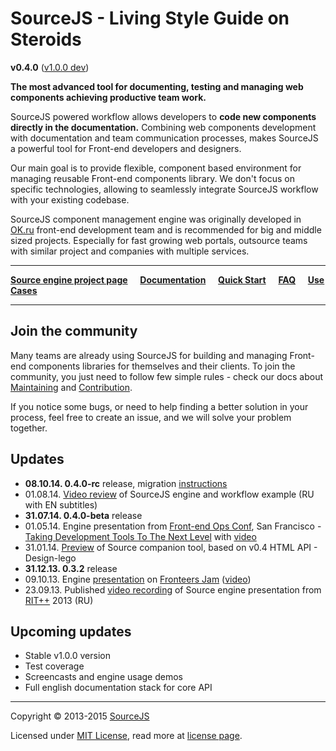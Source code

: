# SourceJS - Living Style Guide on Steroids

**v0.4.0** ([v1.0.0 dev](https://github.com/sourcejs/Source/tree/v1.0.0))

**The most advanced tool for documenting, testing and managing web components achieving productive team work.**

SourceJS powered workflow allows developers to **code new components directly in the documentation.** Combining web components development with documentation and team communication processes, makes SourceJS a powerful tool for Front-end developers and designers.

Our main goal is to provide flexible, component based environment for managing reusable Front-end components library. We don't focus on specific technologies, allowing to seamlessly integrate SourceJS workflow with your existing codebase.

SourceJS component management engine was originally developed in [OK.ru](http://corp.mail.ru/en/communications/odnoklassniki) front-end development team and is recommended for big and middle sized projects. Especially for fast growing web portals, outsource teams with similar project and companies with multiple services.

___


[**Source engine project page**](http://sourcejs.com) &nbsp;&nbsp;&nbsp; [**Documentation**](http://sourcejs.com/docs) &nbsp;&nbsp;&nbsp; [**Quick Start**](http://sourcejs.com/docs/base) &nbsp;&nbsp;&nbsp; [**FAQ**](https://github.com/sourcejs/Source/issues?q=is%3Aissue+label%3Afaq+) &nbsp;&nbsp;&nbsp; [**Use Cases**](https://github.com/sourcejs/Source/issues?q=is%3Aissue+label%3A%22Use+cases%22+)

___

## Join the community

Many teams are already using SourceJS for building and managing Front-end components libraries for themselves and their clients. To join the community, you just need to follow few simple rules - check our docs about [Maintaining](MAINTAINING.md) and [Contribution](CONTRIBUTING.md).

If you notice some bugs, or need to help finding a better solution in your process, feel free to create an issue, and we will solve your problem together.

## Updates
* **08.10.14. 0.4.0-rc** release, migration [instructions](https://github.com/sourcejs/Source/tree/master/docs/migration)
* 01.08.14. [Video review](http://tohtml.it/post/93482335118/sourcejs) of SourceJS engine and workflow example (RU with EN subtitles)
* **31.07.14. 0.4.0-beta** release
* 01.05.14. Engine presentation from [Front-end Ops Conf](http://www.feopsconf.com/), San Francisco - [Taking Development Tools To The Next Level](http://rhr.me/pres/ime/) with [video](https://www.youtube.com/watch?v=cMIad0zl00I)
* 31.01.14. [Preview](http://youtu.be/cefy_U5NU4o) of Source companion tool, based on v0.4 HTML API - Design-lego
* **31.12.13. 0.3.2** release
* 09.10.13. Engine [presentation](http://rhr.me/pres/source-min/) on [Fronteers Jam](http://fronteers.nl/congres/2013/jam-session) ([video](https://vimeo.com/77989211))
* 23.09.13. Published [video recording](http://www.youtube.com/watch?v=3HNW5Bru0Ws) of Source engine presentation from [RIT++](http://ritconf.ru/) 2013 (RU)

## Upcoming updates

* Stable v1.0.0 version
* Test coverage
* Screencasts and engine usage demos
* Full english documentation stack for core API

___

Copyright © 2013-2015 [SourceJS](http://sourcejs.com)

Licensed under [MIT License](http://en.wikipedia.org/wiki/MIT_License), read more at [license page](http://github.com/sourcejs/source/wiki/MIT-License).